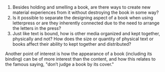 1. Besides holding and smelling a book, are there ways to create new material experiences from it without destroying the book in some way?
2. Is it possible to separate the designing aspect of a book when using letterpress or are they inherently connected due to the need to arrange the letters in the press?
3. Just like text is bound, how is other media organized and kept together, physically and not? How does the size or quantity of physical text or books affect their ability to kept together and distributed?

Another point of interest is how the appearance of a book (including its binding) can be of more interest than the content, and how this relates to the famous saying, "don’t judge a book by its cover."
